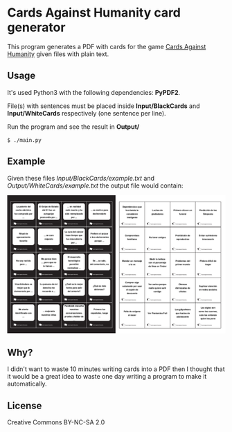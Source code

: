 # Cards Against Humanity card generator

This program generates a PDF with cards for the game [Cards Against Humanity](https://cardsagainsthumanity.com/) given files with plain text.


## Usage

It's used Python3 with the following dependencies: **PyPDF2**.

File(s) with sentences must be placed inside **Input/BlackCards** and **Input/WhiteCards** respectively (one sentence per line). 

Run the program and see the result in **Output/**

```
$ ./main.py
```

## Example
Given these files *Input/BlackCards/example.txt* and *Output/WhiteCards/example.txt* the output file would contain:

![Cards](./cards.png)

## Why?
I didn't want to waste 10 minutes writing cards into a PDF then I thought that it would be a great idea to waste one day writing a program to make it automatically.

## License
Creative Commons BY-NC-SA 2.0
